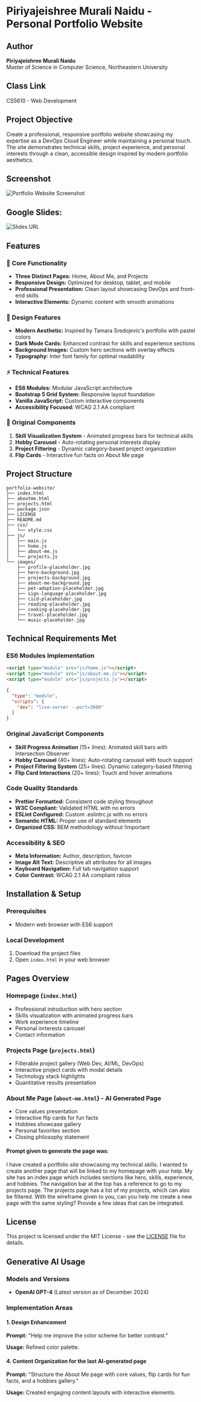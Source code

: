 # Piriyajeishree Murali Naidu - Personal Portfolio Website

## Author
**Piriyajeishree Murali Naidu**  
Master of Science in Computer Science, Northeastern University

## Class Link
CS5610 - Web Development

## Project Objective
Create a professional, responsive portfolio website showcasing my expertise as a DevOps Cloud Engineer while maintaining a personal touch. The site demonstrates technical skills, project experience, and personal interests through a clean, accessible design inspired by modern portfolio aesthetics.

## Screenshot
![Portfolio Website Screenshot](images/screenshot.png)

## Google Slides:
![Slides URL](https://docs.google.com/presentation/d/1Z-ainKYdFThUkm4vJgilpA67-F8k-RZSl2pW9xn-n00/edit?slide=id.g382705f5745_0_3#slide=id.g382705f5745_0_3)

## Features

### 🎯 Core Functionality
- **Three Distinct Pages:** Home, About Me, and Projects
- **Responsive Design:** Optimized for desktop, tablet, and mobile
- **Professional Presentation:** Clean layout showcasing DevOps and front-end skills
- **Interactive Elements:** Dynamic content with smooth animations

### 🎨 Design Features
- **Modern Aesthetic:** Inspired by Tamara Sredojevic's portfolio with pastel colors
- **Dark Mode Cards:** Enhanced contrast for skills and experience sections
- **Background Images:** Custom hero sections with overlay effects
- **Typography:** Inter font family for optimal readability

### ⚡ Technical Features
- **ES6 Modules:** Modular JavaScript architecture
- **Bootstrap 5 Grid System:** Responsive layout foundation
- **Vanilla JavaScript:** Custom interactive components
- **Accessibility Focused:** WCAG 2.1 AA compliant

### 🌟 Original Components
1. **Skill Visualization System** - Animated progress bars for technical skills
2. **Hobby Carousel** - Auto-rotating personal interests display
3. **Project Filtering** - Dynamic category-based project organization
4. **Flip Cards** - Interactive fun facts on About Me page

## Project Structure
```
portfolio-website/
├── index.html
├── aboutme.html
├── projects.html
├── package.json
├── LICENSE
├── README.md
├── css/
│   └── style.css
├── js/
│   ├── main.js
│   ├── home.js
│   ├── about-me.js
│   └── projects.js
└── images/
    ├── profile-placeholder.jpg
    ├── hero-background.jpg
    ├── projects-background.jpg
    ├── about-me-background.jpg
    ├── pet-adoption-placeholder.jpg
    ├── sign-language-placeholder.jpg
    ├── cicd-placeholder.jpg
    ├── reading-placeholder.jpg
    ├── cooking-placeholder.jpg
    ├── travel-placeholder.jpg
    └── music-placeholder.jpg
```

## Technical Requirements Met

### ES6 Modules Implementation
```html
<script type="module" src="js/home.js"></script>
<script type="module" src="js/about-me.js"></script>
<script type="module" src="js/projects.js"></script>
```

```json
{
  "type": "module",
  "scripts": {
    "dev": "live-server --port=3000"
  }
}
```

### Original JavaScript Components
- **Skill Progress Animation** (15+ lines): Animated skill bars with Intersection Observer
- **Hobby Carousel** (40+ lines): Auto-rotating carousel with touch support
- **Project Filtering System** (25+ lines): Dynamic category-based filtering
- **Flip Card Interactions** (20+ lines): Touch and hover animations

### Code Quality Standards
- **Prettier Formatted:** Consistent code styling throughout
- **W3C Compliant:** Validated HTML with no errors
- **ESLint Configured:** Custom .eslintrc.js with no errors
- **Semantic HTML:** Proper use of standard elements
- **Organized CSS:** BEM methodology without !important

### Accessibility & SEO
- **Meta Information:** Author, description, favicon
- **Image Alt Text:** Descriptive alt attributes for all images
- **Keyboard Navigation:** Full tab navigation support
- **Color Contrast:** WCAG 2.1 AA compliant ratios

## Installation & Setup

### Prerequisites
- Modern web browser with ES6 support

### Local Development
1. Download the project files
2. Open `index.html` in your web browser

## Pages Overview

### Homepage (`index.html`)
- Professional introduction with hero section
- Skills visualization with animated progress bars
- Work experience timeline
- Personal inrterests carousel
- Contact information

### Projects Page (`projects.html`)
- Filterable project gallery (Web Dev, AI/ML, DevOps)
- Interactive project cards with modal details
- Technology stack highlights
- Quantitative results presentation

### About Me Page (`about-me.html`) - AI Generated Page
- Core values presentation
- Interactive flip cards for fun facts
- Hobbies showcase gallery
- Personal favorites section
- Closing philosophy statement

#### Prompt given to generate the page was:
I have created a portfolio site showcasing my technical skills. I wanted to create another page that will be linked to my homepage with your help. My site has an index page which includes sections like hero, skills, experience, and hobbies. The navigation bar at the top has a reference to go to my projects page. The projects page has a list of my projects, which can also be filtered. With the wireframe given to you, can you help me create a new page with the same styling? Provide a few ideas that can be integrated.

## License
This project is licensed under the MIT License - see the [LICENSE](LICENSE) file for details.

## Generative AI Usage

### Models and Versions
- **OpenAI GPT-4** (Latest version as of December 2024)

### Implementation Areas
#### 1. Design Enhancement
**Prompt:** "Help me improve the color scheme for better contrast."

**Usage:** Refined color palette.

#### 4. Content Organization for the last AI-generated page
**Prompt:** "Structure the About Me page with core values, flip cards for fun facts, and a hobbies gallery."

**Usage:** Created engaging content layouts with interactive elements.

